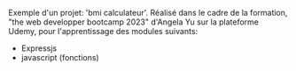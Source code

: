 Exemple d'un projet: 'bmi calculateur'.
Réalisé dans le cadre de la formation, "the web developper bootcamp 2023" d'Angela Yu sur la plateforme Udemy, pour l'apprentissage des modules suivants:
- Expressjs
- javascript (fonctions)

